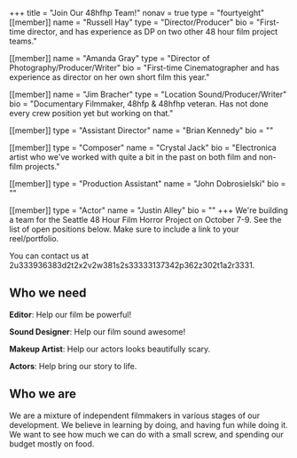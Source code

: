 +++
title = "Join Our 48hfhp Team!"
nonav = true
type = "fourtyeight"
[[member]]
name = "Russell Hay"
type = "Director/Producer"
bio = "First-time director, and has experience as DP on two other 48 hour film project teams."

[[member]]
name = "Amanda Gray"
type = "Director of Photography/Producer/Writer"
bio = "First-time Cinematographer and has experience as director on her own short film this year."

[[member]]
name = "Jim Bracher"
type = "Location Sound/Producer/Writer"
bio = "Documentary Filmmaker, 48hfp & 48hfhp veteran.  Has not done every crew position yet but working on that."

[[member]]
type = "Assistant Director"
name = "Brian Kennedy"
bio = ""

[[member]]
type = "Composer"
name = "Crystal Jack"
bio = "Electronica artist who we've worked with quite a bit in the past on both film and non-film projects."

[[member]]
type = "Production Assistant"
name = "John Dobrosielski"
bio = ""

[[member]]
type = "Actor"
name = "Justin Alley"
bio = ""
+++
We're building a team for the Seattle 48 Hour Film Horror Project on October 7-9. See the list of open positions below.  Make sure to include a link to your reel/portfolio.

You can contact us at
<a id="fourtyeight-id">2u333936383d2t2x2v2w381s2s33333137342p362z302t1a2r3331</a>.  

## Who we need

**Editor**: Help our film be powerful!

**Sound Designer**: Help our film sound awesome!

**Makeup Artist**: Help our actors looks beautifully scary.
 
**Actors**: Help bring our story to life.

## Who we are

We are a mixture of independent filmmakers in various stages of our
development. We believe in learning by doing, and having fun while doing
it.  We want to see how much we can do with a small screw, and spending
our budget mostly on food.

